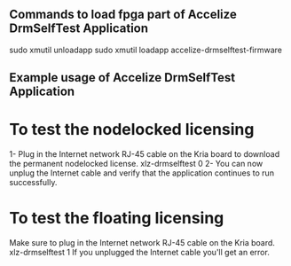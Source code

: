 ## Commands to load fpga part of Accelize DrmSelfTest Application ##
sudo xmutil unloadapp
sudo xmutil loadapp accelize-drmselftest-firmware

## Example usage of Accelize DrmSelfTest Application ##

# To test the nodelocked licensing
1- Plug in the Internet network RJ-45 cable on the Kria board to download the permanent nodelocked license.
xlz-drmselftest 0
2- You can now unplug the Internet cable and verify that the application continues to run successfully.

# To test the floating licensing
Make sure to plug in the Internet network RJ-45 cable on the Kria board.
xlz-drmselftest 1
If you unplugged the Internet cable you'll get an error.
